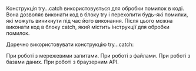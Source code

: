 Конструкція try…catch використовується для обробки помилок в коді. Вона дозволяє виконати код в блоку try і перехопити будь-які помилки, які можуть виникнути під час його виконання. Після цього можна виконати код в блоку catch, який містить інструкції для обробки помилок.

Доречно використовувати конструкцію try…catch:

При роботі з мережевими запитами.
При роботі з файлами.
При роботі з базами даних.
При роботі з браузерним API.
